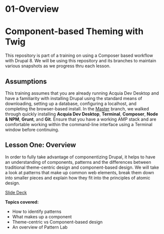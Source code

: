 # 01-Overview

# Component-based Theming with Twig
This repository is part of a training on using a Composer based workflow with Drupal 8.  We will be using this repository and its branches to maintain various snapshots as we progress thru each lesson.

## Assumptions
This training assumes that you are already running Acquia Dev Desktop and have a familiarity with installing Drupal using the standard means of downloading, setting up a database, configuring a localhost, and completing the browser-based install. In the [Master](https://github.com/forumone/component-based-theming/tree/master#component-based-theming-with-twig) branch, we walked through quickly installing **Acquia Dev Desktop**, **Terminal**, **Composer**, **Node & NPM**, **Grunt**, and **Git**. Ensure that you have a working AMP stack and are comfortable working within the command-line interface using a Terminal window before continuing.

## Lesson One: Overview
In order to fully take advantage of componentizing Drupal, it helps to have an understanding of components, patterns and the differences between traditional theme-centric design and component-based design.  We will take a look at patterns that make up common web elements, break them down into smaller pieces and explain how they fit into the principles of atomic design.

[Slide Deck](https://docs.google.com/presentation/d/167v-e-w3sVvH-zB7VE1mJtEzAenTIRlvXF6UrRxidLM/edit?usp=sharing)

**Topics covered:**

- How to identify patterns
- What makes up a component
- Theme-centric vs Component-based design
- An overview of Pattern Lab
